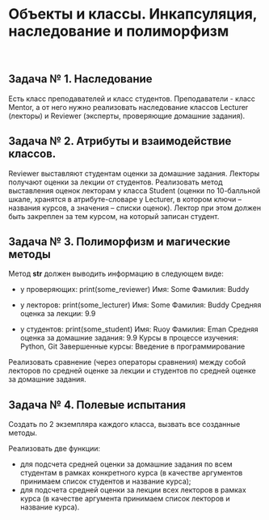 # Объекты и классы. Инкапсуляция, наследование и полиморфизм
​
## Задача № 1. Наследование
Есть класс преподавателей и класс студентов. 
Преподаватели - класс Mentor, а от него нужно реализовать наследование классов Lecturer (лекторы) и Reviewer (эксперты, проверяющие домашние задания). 

## Задача № 2. Атрибуты и взаимодействие классов.
Reviewer выставляют студентам оценки за домашние задания. 
Лекторы получают оценки за лекции от студентов.
Реализовать метод выставления оценок лекторам у класса Student 
(оценки по 10-балльной шкале, хранятся в атрибуте-словаре у Lecturer, в котором ключи – названия курсов, а значения – списки оценок). 
Лектор при этом должен быть закреплен за тем курсом, на который записан студент.

## Задача № 3. Полиморфизм и магические методы
Метод __str__ должен выводить информацию в следующем виде:

- у проверяющих:
  print(some_reviewer)
  Имя: Some
  Фамилия: Buddy

- у лекторов:
  print(some_lecturer)
  Имя: Some
  Фамилия: Buddy
  Средняя оценка за лекции: 9.9
  
- у студентов:
  print(some_student)
  Имя: Ruoy
  Фамилия: Eman
  Средняя оценка за домашние задания: 9.9
  Курсы в процессе изучения: Python, Git
  Завершенные курсы: Введение в программирование
  
Реализовать сравнение (через операторы сравнения) между собой лекторов по средней оценке за лекции и студентов по средней оценке за домашние задания.

## Задача № 4. Полевые испытания

Создать по 2 экземпляра каждого класса, вызвать все созданные методы.

Реализовать две функции:

- для подсчета средней оценки за домашние задания по всем студентам в рамках конкретного курса (в качестве аргументов принимаем список студентов и название курса);
- для подсчета средней оценки за лекции всех лекторов в рамках курса (в качестве аргумента принимаем список лекторов и название курса).
